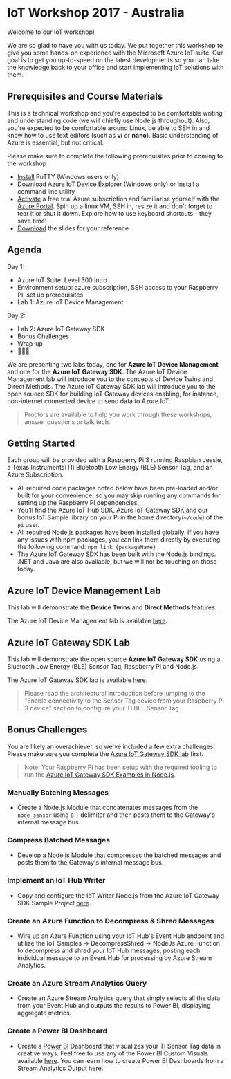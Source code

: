 # IoT Workshop 2017 - Australia 

Welcome to our IoT workshop! 

We are so glad to have you with us today. We put together this workshop to give you some hands-on experience with the Microsoft Azure IoT suite. Our goal is to get you up-to-speed on the latest developments so you can take the knowledge back to your office and start implementing IoT solutions with them.

## Prerequisites and Course Materials
This is a technical workshop and you're expected to be comfortable writing and understanding code (we will chiefly use Node.js throughout). Also, you're expected to be comfortable around Linux, be able to SSH in and know how to use text editors (such as **vi** or **nano**). Basic understanding of Azure is essential, but not critical.

Please make sure to complete the following prerequisites prior to coming to the workshop
- [Install](http://www.chiark.greenend.org.uk/~sgtatham/putty/latest.html) PuTTY (Windows users only)
- [Download](https://github.com/Azure/azure-iot-sdk-csharp/releases) Azure IoT Device Explorer (Windows only) or [Install](https://github.com/Azure/azure-iot-sdks/blob/mvp_summit/doc/manage_iot_hub.md#iothub-explorer) a command line utility  
- [Activate](https://azure.microsoft.com/en-au/offers/ms-azr-0044p/) a free trial Azure subscription and familiarise yourself with the [Azure Portal](https://portal.azure.com/). Spin up a linux VM, SSH in, resize it and don't forget to tear it or shut it down. Explore how to use keyboard shortcuts - they save time!
- [Download](http://TBC) the slides for your reference

## Agenda
Day 1: 
- Azure IoT Suite: Level 300 intro 
- Environment setup: azure subscription, SSH access to your Raspberry PI, set up prerequisites
- Lab 1: Azure IoT Device Management

Day 2:
- Lab 2: Azure IoT Gateway SDK
- Bonus Challenges
- Wrap-up
- 🍕🍕🍕

We are presenting two labs today, one for **Azure IoT Device Management** and 
one for the **Azure IoT Gateway SDK**.  The Azure IoT Device Management lab will introduce you to the concepts of Device Twins and Direct Methods. The Azure IoT Gateway SDK lab will introduce you to the open souece SDK for building IoT Gateway devices enabling, for instance, non-internet connected device to send data to Azure IoT. 

> Proctors are available to help you work through these workshops, answer questions or talk tech.

## Getting Started
Each group will be provided with a Raspberry Pi 3 running Raspbian Jessie, a Texas Instruments(TI) 
Bluetooth Low Energy (BLE) Sensor Tag, and an Azure Subscription.  

- All required code packages noted below have been pre-loaded and/or built for 
your convenience; so you may skip running any commands for setting up the Raspberry Pi dependencies.  
- You'll find 
the Azure IoT Hub SDK, Azure IoT Gateway SDK and our bonus IoT Sample library on your Pi in the home directory(`~/code`) of the `pi` user.
- All required Node.js packages have been installed globally. If you have any issues with npm packages, you can link them directly by executing the following command: `npm link {packageName}`
- The Azure IoT Gateway SDK has been built with the Node.js bindings. .NET and Java are also available, but we will not be touching on those today.  

## Azure IoT Device Management Lab

This lab will demonstrate the **Device Twins** and **Direct Methods** features. 

The Azure IoT Device Management lab is available [here](https://github.com/Azure/azure-iot-sdks/tree/mvp_summit/c/serializer/samples/devicetwin_configupdate#how-to-update-configuration-and-reboot-an-iot-device-with-azure-iot-device-twins). 


## Azure IoT Gateway SDK Lab 

This lab will demonstrate the open source **Azure IoT Gateway SDK** using a Bluetooth Low Energy (BLE) Sensor Tag, Raspberry Pi and Node.js.

The Azure IoT Gateway SDK lab is available [here](iot-hub-gateway-sdk-physical-device.md).


>Please read the architectural introduction before jumping to the "Enable connectivity to the Sensor Tag device from your Raspberry Pi 3 device"
section to configure your TI BLE Sensor Tag.

## Bonus Challenges

You are likely an overachiever, so we've included a few extra challenges!  Please make sure you complete the [Azure IoT Gateway SDK lab](iot-hub-gateway-sdk-physical-device.md) first.

> Note: Your Raspberry Pi has been setup with the required tooling 
to run the [Azure IoT Gateway SDK Examples in Node.js](https://github.com/Azure/azure-iot-gateway-sdk/blob/master/doc/nodejs_how_to.md#linux-1).

### Manually Batching Messages
- Create a Node.js Module that concatenates messages from the `node_sensor` using 
a `|` delimiter and then posts them to the Gateway's internal message bus. 

### Compress Batched Messages  
- Develop a Node.js Module that compresses the batched messages and posts them to 
the Gateway's internal message bus.

### Implement an IoT Hub Writer
- Copy and configure the IoT Writer Node.js from the Azure IoT Gateway SDK Sample Project [here](https://github.com/Azure/azure-iot-gateway-sdk/blob/master/samples/nodejs_simple_sample/nodejs_modules/iothub_writer.js).

### Create an Azure Function to Decompress & Shred Messages
- Wire up an Azure Function using your IoT Hub's Event Hub endpoint and utilize 
the IoT Samples -> DecompressShred -> NodeJs Azure Function to decompress and 
shred your IoT Hub messages, posting each individual message to an Event Hub for 
processing by Azure Stream Analytics.

### Create an Azure Stream Analytics Query
- Create an Azure Stream Analytics query that simply selects all the data from your 
Event Hub and outputs the results to Power BI, displaying aggregate metrics.

### Create a Power BI Dashboard
- Create a [Power BI](http://app.powerbi.com) Dashboard that visualizes your TI Sensor Tag data in creative ways.  Feel free to use any of the Power BI Custom Visuals available [here](https://store.office.com/en-us/appshome.aspx?productgroup=PowerBI). You can learn how to create Power BI Dashboards from a Stream Analytics Output [here](https://azure.microsoft.com/en-us/documentation/articles/stream-analytics-power-bi-dashboard/).
